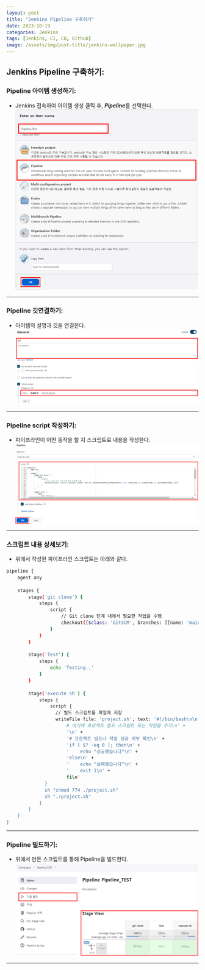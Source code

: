 ```yaml
---
layout: post
title: "Jenkins Pipeline 구축하기"
date: 2023-10-19
categories: Jenkins
tags: [Jenkins, CI, CD, Github]
image: /assets/img/post-title/jenkins-wallpaper.jpg
---
```


## Jenkins Pipeline 구축하기:
### Pipeline 아이템 생성하기:
- Jenkins 접속하여 아이템 생성 클릭 후, ***Pipeline***를 선택한다.
[![Pipeline 아이템 생성하기](/assets/img/post/Jenkins/Pipeline%20아이템%20생성하기.png)](/assets/img/post/Jenkins/Pipeline%20아이템%20생성하기.png)

* * *

### Pipeline 깃연결하기:
- 아이템의 설명과 깃을 연결한다.
[![Pipeline 설명과 깃연결](/assets/img/post/Jenkins/Pipeline%20설명과%20깃연결.png)](/assets/img/post/Jenkins/Pipeline%20설명과%20깃연결.png)

* * *

### Pipeline script 작성하기:

- 파이프라인이 어떤 동작을 할 지 스크립트로 내용을 작성한다.
[![Pipeline 스크립트](/assets/img/post/Jenkins/Pipeline%20스크립트.png)](/assets/img/post/Jenkins/Pipeline%20스크립트.png)

* * *

### 스크립트 내용 상세보기:
- 위에서 작성한 파이프라인 스크립트는 아래와 같다.
```bash
pipeline {
    agent any
    
    stages {
        stage('git clone') {
            steps {
                script {
                    // Git clone 단계 내에서 필요한 작업을 수행
                    checkout([$class: 'GitSCM', branches: [[name: 'main']], doGenerateSubmoduleConfigurations: false, extensions: [], submoduleCfg: [], userRemoteConfigs: [[url: '깃서버주소']]])
                }
            }
        }
        
        stage('Test') {
            steps {
                echo 'Testing..'
            }
        }
  
        stage('execute sh') {
            steps {
                script {
                  // 빌드 스크립트를 파일에 저장
                  writeFile file: 'project.sh', text: '#!/bin/bash\n\n' + 
                      # 여기에 프로젝트 빌드 스크립트 또는 작업을 추가\n' + 
                      '\n' + 
                      '# 프로젝트 빌드나 작업 성공 여부 확인\n' + 
                      'if [ $? -eq 0 ]; then\n' + 
                      '    echo "성공했습니다"\n' + 
                      'else\n' + 
                      '    echo "실패했습니다"\n' + 
                      '    exit 1\n' + 
                      fi\n'
              }
              sh "chmod 774 ./project.sh"
              sh "./project.sh"
            }
        }        
    }
}
```

* * *

### Pipeline 빌드하기:
- 위에서 만든 스크립트를 통해 Pipeline을 빌드한다.
[![Pipeline 빌드 실행과 결과](/assets/img/post/Jenkins/Pipeline%20빌드%20실행과%20결과.png)](/assets/img/post/Jenkins/Pipeline%20빌드%20실행과%20결과.png)

* * *